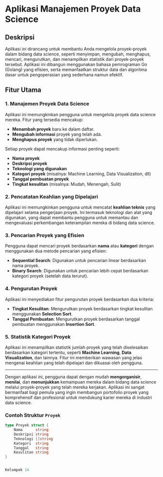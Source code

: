  # Aplikasi Manajemen Proyek Data Science

## Deskripsi

Aplikasi ini dirancang untuk membantu Anda mengelola proyek-proyek dalam bidang data science, seperti menyimpan, mengubah, menghapus, mencari, mengurutkan, dan menampilkan statistik dari proyek-proyek tersebut. Aplikasi ini dibangun menggunakan bahasa pemrograman Go (Golang) yang efisien, serta memanfaatkan struktur data dan algoritma dasar untuk pengoperasian yang sederhana namun efektif.

## Fitur Utama

### 1. **Manajemen Proyek Data Science**
   
   Aplikasi ini memungkinkan pengguna untuk mengelola proyek data science mereka. Fitur yang tersedia mencakup:
   
   - **Menambah proyek** baru ke dalam daftar.
   - **Mengubah informasi** proyek yang telah ada.
   - **Menghapus proyek** yang tidak diperlukan.
   
   Setiap proyek dapat mencakup informasi penting seperti:
   - **Nama proyek**
   - **Deskripsi proyek**
   - **Teknologi yang digunakan**
   - **Kategori proyek** (misalnya: Machine Learning, Data Visualization, dll)
   - **Tanggal pembuatan proyek**
   - **Tingkat kesulitan** (misalnya: Mudah, Menengah, Sulit)

### 2. **Pencatatan Keahlian yang Dipelajari**

   Aplikasi ini memungkinkan pengguna untuk mencatat **keahlian teknis** yang dipelajari selama pengerjaan proyek. Ini termasuk teknologi dan alat yang digunakan, yang dapat membantu pengguna untuk memantau dan mengevaluasi perkembangan keterampilan mereka di bidang data science.

### 3. **Pencarian Proyek yang Efisien**
   
   Pengguna dapat mencari proyek berdasarkan **nama** atau **kategori** dengan menggunakan dua metode pencarian yang efisien:
   
   - **Sequential Search**: Digunakan untuk pencarian linear berdasarkan nama proyek.
   - **Binary Search**: Digunakan untuk pencarian lebih cepat berdasarkan kategori proyek (setelah data terurut).

### 4. **Pengurutan Proyek**
   
   Aplikasi ini menyediakan fitur pengurutan proyek berdasarkan dua kriteria:
   
   - **Tingkat Kesulitan**: Mengurutkan proyek berdasarkan tingkat kesulitan menggunakan **Selection Sort**.
   - **Tanggal Pembuatan**: Mengurutkan proyek berdasarkan tanggal pembuatan menggunakan **Insertion Sort**.

### 5. **Statistik Kategori Proyek**
   
   Aplikasi ini menampilkan statistik jumlah proyek yang telah diselesaikan berdasarkan kategori tertentu, seperti **Machine Learning**, **Data Visualization**, dan lainnya. Fitur ini memberikan wawasan yang jelas mengenai keahlian yang telah dipelajari dan dikuasai oleh pengguna.

---

Dengan aplikasi ini, pengguna dapat dengan mudah **mengorganisir**, **menilai**, dan **menunjukkan** kemampuan mereka dalam bidang data science melalui proyek-proyek yang telah mereka kerjakan. Aplikasi ini sangat bermanfaat bagi pemula yang ingin membangun portofolio proyek yang komprehensif dan profesional untuk mendukung karier mereka di industri data science.

### Contoh Struktur `Proyek`

```go
type Proyek struct {
    Nama      string
    Deskripsi string
    Teknologi []string
    Kategori  string
    Tanggal   string
    Kesulitan string
}


Kelompok 14
